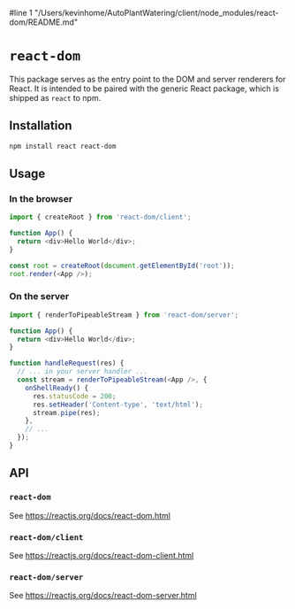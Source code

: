 #line 1 "/Users/kevinhome/AutoPlantWatering/client/node_modules/react-dom/README.md"
# `react-dom`

This package serves as the entry point to the DOM and server renderers for React. It is intended to be paired with the generic React package, which is shipped as `react` to npm.

## Installation

```sh
npm install react react-dom
```

## Usage

### In the browser

```js
import { createRoot } from 'react-dom/client';

function App() {
  return <div>Hello World</div>;
}

const root = createRoot(document.getElementById('root'));
root.render(<App />);
```

### On the server

```js
import { renderToPipeableStream } from 'react-dom/server';

function App() {
  return <div>Hello World</div>;
}

function handleRequest(res) {
  // ... in your server handler ...
  const stream = renderToPipeableStream(<App />, {
    onShellReady() {
      res.statusCode = 200;
      res.setHeader('Content-type', 'text/html');
      stream.pipe(res);
    },
    // ...
  });
}
```

## API

### `react-dom`

See https://reactjs.org/docs/react-dom.html

### `react-dom/client`

See https://reactjs.org/docs/react-dom-client.html

### `react-dom/server`

See https://reactjs.org/docs/react-dom-server.html
